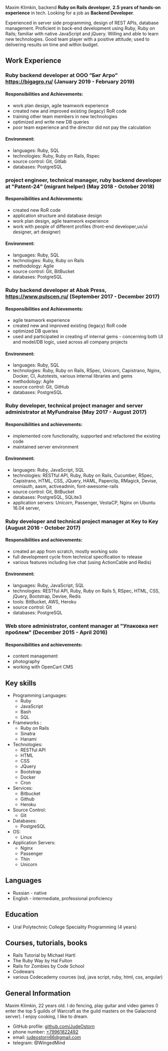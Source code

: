 Maxim Klimkin, backend **Ruby on Rails developer**, **2.5 years of hands-on experience** in tech. Looking for a job as **Backend Developer**.

Experienced in server side programming, design of REST APIs, database management. Proficient in back-end development using Ruby, Ruby on Rails; familiar with native JavaScript and jQuery. Willing and able to learn new technologies. Good team player with a positive attitude; used to delivering results on time and within budget.

## Work Experience

### Ruby backend developer at ООО “Биг Агро” https://bigagro.ru/ (January 2019 - February 2019)
#### Responsibilities and Achievements:

- work plan design, agile teamwork experience
- created new and improved existing (legacy) RoR code
- training other team members in new technologies
- optimized and write new DB queries
- poor team experience and the director did not pay the calculation

#### Environment:

- languages: Ruby, SQL
- technologies: Ruby, Ruby on Rails, Rspec
- source control: Git, Gitlab
- databases: PostgreSQL

### project engineer, technical manager, ruby backend developer at "Patent-24" (migrant helper) (May 2018 - October 2018)
#### Responsibilities and Achievements:

- created new RoR code
- application structure and database design
- work plan design, agile teamwork experience
- work with people of different profiles (front-end developer,ux/ui designer, art designer)

#### Environment:

- languages: Ruby, SQL
- technologies: Ruby, Ruby on Rails
- methodology: Agile
- source control: Git, BitBucket
- databases: PostgreSQL

### Ruby backend developer at Abak Press, https://www.pulscen.ru/ (September 2017 - December 2017)
#### Responsibilities and Achievements:

- agile teamwork experience
- created new and improved existing (legacy) RoR code
- optimized DB queries
- used and participated in creating of internal gems - concerning both UI and model/DB logic, used across all company projects

#### Environment:

- languages: Ruby, SQL
- technologies: Ruby, Ruby on Rails, RSpec, Unicorn, Capistrano, Nginx, Docker, CI, Autotests, various internal libraries and gems
- methodology: Agile
- source control: Git, GitHub
- databases: PostgreSQL

### Ruby developer, technical project manager and server administrator at MyFundraise (May 2017 - August 2017)
#### Responsibilities and achievements:

- implemented core functionality, supported and refactored the existing code
- maintained server environment

#### Environment:
- languages: Ruby, JavaScript, SQL
- technologies: RESTful API, Ruby, Ruby on Rails, Cucumber, RSpec, Capistrano, HTML, CSS, JQuery, HAML, Paperclip, RMagick, Devise, omniauth, aasm, activeadmin, font-awesome-rails
- source control: Git, BitBucket
- databases: PostgreSQL, SQLite3
- application servers: Unicorn, Passenger, VestaCP, Nginx on Ubuntu 16.04 server,

### Ruby developer and technical project manager at Key to Key (August 2016 - October 2017)
#### Responsibilities and achievements:

- created an app from scratch, mostly working solo
- full development cycle from technical specification to release
- various features including live chat (using ActionCable and Redis)

#### Environment:
- languages: Ruby, JavaScript, SQL
- technologies: RESTful API, Ruby, Ruby on Rails 5, RSpec, HTML, CSS, jQuery, Bootstrap, Devise, Redis
- tools​: BitBucket, AWS, Heroku
- source control: Git
- databases: PostgreSQL

### Web store administrator, content manager at "Упаковка нет проблем" (December 2015 - April 2016)
#### Responsibilities and achievements:

- content management
- photography
- working with OpenCart CMS

## Key skills
* Programming Languages:
  * Ruby
  * JavaScript
  * Bash
  * SQL
* Frameworks :
  * Ruby on Rails
  * Sinatra
  * Hanami
* Technologies:
  * RESTful API
  * HTML
  * CSS
  * JQuery
  * Bootstrap
  * Docker
  * Cron
* Services:
  * Bitbucket
  * Github
  * Heroku
* Source Control:
  * Git
* Databases:
  * PostgreSQL
* OS:
  * Linux
* Application Servers:
  * Nginx
  * Passenger
  * Thin
  * Unicorn

## Languages
* Russian - native
* English - intermediate, professional proficiency

## Education
* Ural Polytechnic College Speciality Programming (4 years)

## Courses, tutorials, books

* Rails Tutorial by Michael Hartl
* The Ruby Way by Hal Fulton
* Rails for Zombies by Code School
* Codewars
* various Codecademy cources (sql, java script, ruby, html, css, angular)


## General Information
Maxim Klimkin, 22 years old. I do fencing, play guitar and video games (I enter the top 5 guilds of Warcraft as the guild masters on the Galacrond server). I enjoy cooking, I like to dream.

* GitHub profile: [github.com/JudeOstorn](https://github.com/JudeOstorn)
* phone number: [+79961822492](tel:+79961822492)
* email: [judeostorn66@gmail.com](mailto:judeostorn66@gmail.com)
* telegram: @WingedMind
